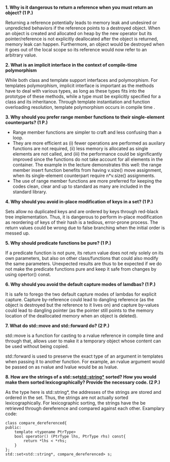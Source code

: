 **1.  Why is it dangerous to return a reference when you must return an object? (1 P.)**
    
Returning a reference potentially leads to memory leak and undesired or unpredicted behaviors if the reference points to a destroyed object. When an object is created and allocated on heap by the new operator but its pointer/reference is not explicitly deallocated after the object is returned, memory leak can happen. Furthermore, an object would be destroyed when it goes out of the local scope so its reference would now refer to an arbitrary value.
   
**2. What is an implicit interface in the context of compile-time polymorphism**
    
While both class and template support interfaces and polymorphism. For templates polymorphism, implicit interface is important as the methods have to deal with various types, as long as these types fits into the prototype of these methods, while a type must be explicitly specified for a class and its inheritance. Through template instantiation and function overloading resolution, template polymorphism occurs in compile time .
    
**3.  Why should you prefer range member functions to their single-element counterparts? (1 P.)**

* Range member functions are simpler to craft and less confusing than a loop.
* They are more efficient as (i) fewer operations are performed as auxilary functions are not required, (ii) less memory is allocated as single elements are not called, and (iii) the performance could be significantly improved since the functions do not take account for all elements in the container. The example in the lecture demonstrates this well: the range member insert function benefits from having v.size() move assignment, when its single-element counterpart require n*v.size() assignments.
* The use of range member functions are more preferred for keeping the codes clean, clear and up to standard as many are included in the standard library.

**4.  Why should you avoid in-place modification of keys in a set? (1 P.)**
    
Sets allow no duplicated keys and are ordered by keys through red-black tree implementation. Thus, it is dangerous to perform in-place modification as reordering of keys of their hash is a tedious, error-prone process. The return values could be wrong due to false branching when the initial order is messed up. 

**5.  Why should predicate functions be pure? (1 P.)**
    
If a predicate function is not pure, its return value does not rely solely on its own parameters, but also on other class/functions that could also modify the same parameters. Unexpected results are thus to be expected if we do not make the predicate functions pure and keep it safe from changes by using opertor() const.

**6.  Why should you avoid the default capture modes of lamdbas? (1 P.)**
    
It is safe to forego the two default capture modes of lambdas for explicit capture. Capture by-reference could lead to dangling reference (as the object is destroyed but the reference to it lives on) and capture by-values could lead to dangling pointer (as the pointer still points to the memory location of the deallocated memory when an object is deleted).

**7.  What do std::move and std::forward do? (2 P.)**
    
std::move is a function for casting to a rvalue reference in compile time and through that, allows user to make it a temporary object whose content can be used without being copied. 
    
std::forward is used to preserve the exact type of an argument in templates when passing it to another function. For example, an rvalue argument would be passed on as rvalue and lvalue would be as lvalue.

**8.  How are the strings of a std::set<std::string*> sorted? How you would make them sorted lexicographically? Provide the necessary code. (2 P.)**

As the type here is std::string*, the addresses of the strings are stored and ordered in the set. Thus, the strings are not actually sorted lexicographically. For lexicographic sorting, the strings have the be retrieved through dereference and compared against each other. 
Examplary code:
```
class compare_dereferenced{
public:
    template <typename PtrType>
    bool operator() (PtrType lhs, PtrType rhs) const{
        return *lhs < *rhs;
    }
};
std::set<std::string*, compare_dereferenced> s;
```

